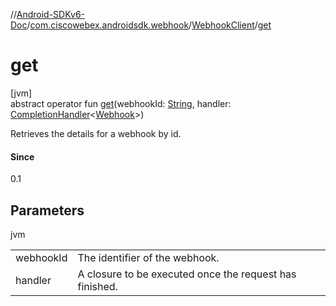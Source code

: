 //[Android-SDKv6-Doc](../../../index.md)/[com.ciscowebex.androidsdk.webhook](../index.md)/[WebhookClient](index.md)/[get](get.md)

# get

[jvm]\
abstract operator fun [get](get.md)(webhookId: [String](https://kotlinlang.org/api/latest/jvm/stdlib/kotlin/-string/index.html), handler: [CompletionHandler](../../com.ciscowebex.androidsdk/-completion-handler/index.md)&lt;[Webhook](../-webhook/index.md)&gt;)

Retrieves the details for a webhook by id.

#### Since

0.1

## Parameters

jvm

| | |
|---|---|
| webhookId | The identifier of  the webhook. |
| handler | A closure to be executed once the request has finished. |
